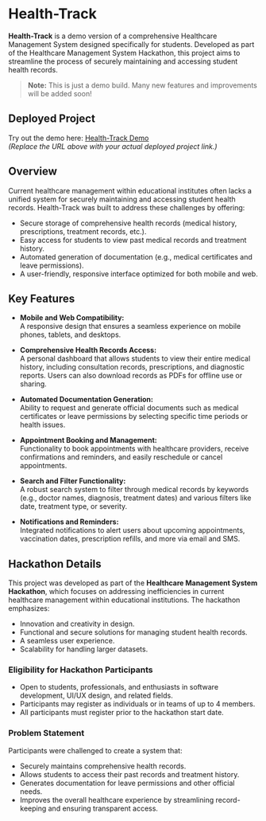 # Health-Track

**Health-Track** is a demo version of a comprehensive Healthcare Management System designed specifically for students. Developed as part of the Healthcare Management System Hackathon, this project aims to streamline the process of securely maintaining and accessing student health records.

> **Note:** This is just a demo build. Many new features and improvements will be added soon!

## Deployed Project

Try out the demo here: [Health-Track Demo](https://your-deployed-project-link.com)  
*(Replace the URL above with your actual deployed project link.)*

## Overview

Current healthcare management within educational institutes often lacks a unified system for securely maintaining and accessing student health records. Health-Track was built to address these challenges by offering:
- Secure storage of comprehensive health records (medical history, prescriptions, treatment records, etc.).
- Easy access for students to view past medical records and treatment history.
- Automated generation of documentation (e.g., medical certificates and leave permissions).
- A user-friendly, responsive interface optimized for both mobile and web.

## Key Features

- **Mobile and Web Compatibility:**  
  A responsive design that ensures a seamless experience on mobile phones, tablets, and desktops.

- **Comprehensive Health Records Access:**  
  A personal dashboard that allows students to view their entire medical history, including consultation records, prescriptions, and diagnostic reports. Users can also download records as PDFs for offline use or sharing.

- **Automated Documentation Generation:**  
  Ability to request and generate official documents such as medical certificates or leave permissions by selecting specific time periods or health issues.

- **Appointment Booking and Management:**  
  Functionality to book appointments with healthcare providers, receive confirmations and reminders, and easily reschedule or cancel appointments.

- **Search and Filter Functionality:**  
  A robust search system to filter through medical records by keywords (e.g., doctor names, diagnosis, treatment dates) and various filters like date, treatment type, or severity.

- **Notifications and Reminders:**  
  Integrated notifications to alert users about upcoming appointments, vaccination dates, prescription refills, and more via email and SMS.

## Hackathon Details

This project was developed as part of the **Healthcare Management System Hackathon**, which focuses on addressing inefficiencies in current healthcare management within educational institutions. The hackathon emphasizes:
- Innovation and creativity in design.
- Functional and secure solutions for managing student health records.
- A seamless user experience.
- Scalability for handling larger datasets.

### Eligibility for Hackathon Participants

- Open to students, professionals, and enthusiasts in software development, UI/UX design, and related fields.
- Participants may register as individuals or in teams of up to 4 members.
- All participants must register prior to the hackathon start date.

### Problem Statement

Participants were challenged to create a system that:
- Securely maintains comprehensive health records.
- Allows students to access their past records and treatment history.
- Generates documentation for leave permissions and other official needs.
- Improves the overall healthcare experience by streamlining record-keeping and ensuring transparent access.

